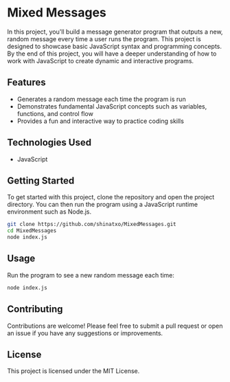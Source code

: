 # Mixed Messages

In this project, you'll build a message generator program that outputs a new, random message every time a user runs the program. This project is designed to showcase basic JavaScript syntax and programming concepts. By the end of this project, you will have a deeper understanding of how to work with JavaScript to create dynamic and interactive programs.

## Features

- Generates a random message each time the program is run
- Demonstrates fundamental JavaScript concepts such as variables, functions, and control flow
- Provides a fun and interactive way to practice coding skills

## Technologies Used

- JavaScript

## Getting Started

To get started with this project, clone the repository and open the project directory. You can then run the program using a JavaScript runtime environment such as Node.js.

```bash
git clone https://github.com/shinatxo/MixedMessages.git
cd MixedMessages
node index.js
```

## Usage

Run the program to see a new random message each time:

```bash
node index.js
```

## Contributing

Contributions are welcome! Please feel free to submit a pull request or open an issue if you have any suggestions or improvements.

## License

This project is licensed under the MIT License.